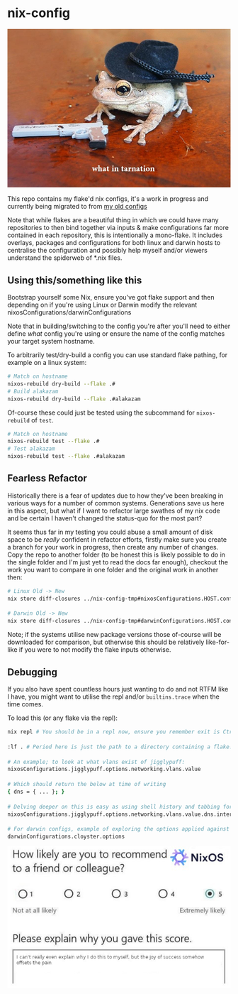 # nix-config

![What in tarnation](https://github.com/JayRovacsek/ncsg-presentation-feb-2022/blob/main/resources/what-in.jpg?raw=true)

This repo contains my flake'd nix configs, it's a work in progress and currently being migrated to from [my old configs](https://github.com/JayRovacsek/dotfiles)

Note that while flakes are a beautiful thing in which we could have many repositories to then bind together via inputs & make configurations
far more contained in each repository, this is intentionally a mono-flake. It includes overlays, packages and configurations for both linux and darwin
hosts to centralise the configuration and possibly help myself and/or viewers understand the spiderweb of \*.nix files.

## Using this/something like this

Bootstrap yourself some Nix, ensure you've got flake support and then depending on if you're using Linux or Darwin modify the relevant nixosConfigurations/darwinConfigurations

Note that in building/switching to the config you're after you'll need to either define _what_ config you're using or ensure the name of the config matches your target system hostname.

To arbitrarily test/dry-build a config you can use standard flake pathing, for example on a linux system:

```sh
# Match on hostname
nixos-rebuild dry-build --flake .#
# Build alakazam
nixos-rebuild dry-build --flake .#alakazam
```

Of-course these could just be tested using the subcommand for `nixos-rebuild` of `test`.

```sh
# Match on hostname
nixos-rebuild test --flake .#
# Test alakazam
nixos-rebuild test --flake .#alakazam
```

## Fearless Refactor

Historically there is a fear of updates due to how they've been breaking in various ways for a number of common systems. Generations save us here in
this aspect, but what if I want to refactor large swathes of my nix code and be certain I haven't changed the status-quo for the most part?

It seems thus far in my testing you could abuse a small amount of disk space to be _really_ confident in refactor efforts, firstly make sure you create a branch
for your work in progress, then create any number of changes. Copy the repo to another folder (to be honest this is likely possible to do in the single folder
and I'm just yet to read the docs far enough), checkout the work you want to compare in one folder and the original work in another then:

```sh
# Linux Old -> New
nix store diff-closures ../nix-config-tmp#nixosConfigurations.HOST.config.system.build.toplevel .#nixosConfigurations.HOST.config.system.build.toplevel --no-write-lock-file > output

# Darwin Old -> New
nix store diff-closures ../nix-config-tmp#darwinConfigurations.HOST.config.system.build.toplevel .#darwinConfigurations.HOST.config.system.build.toplevel --no-write-lock-file > output
```

Note; if the systems utilise new package versions those of-course will be downloaded for comparison, but otherwise this should be relatively like-for-like
if you were to not modify the flake inputs otherwise.

## Debugging

If you also have spent countless hours just wanting to do and not RTFM like I have, you might want to utilise the repl and/or `builtins.trace` when the time comes.

To load this (or any flake via the repl):

```sh
nix repl # You should be in a repl now, ensure you remember exit is Ctrl + D

:lf . # Period here is just the path to a directory containing a flake. Here we assume it is in $PWD

# An example; to look at what vlans exist of jigglypuff:
nixosConfigurations.jigglypuff.options.networking.vlans.value

# Which should return the below at time of writing
{ dns = { ... }; }

# Delving deeper on this is easy as using shell history and tabbing for auto-complete
nixosConfigurations.jigglypuff.options.networking.vlans.value.dns.interface

# For darwin configs, example of exploring the options applied against cloyster:
darwinConfigurations.cloyster.options
```

![Would I recommend nixos?](./resources/recommend.jpg)
